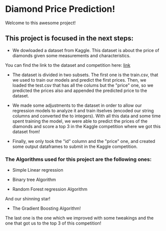 # Diamond Price Prediction!

Welcome to this awesome project!

## This project is focused in the next steps:

- We dowloaded a dataset from Kaggle. This dataset is about the price of diamonds given some measurements and characteristics.

You can find the link to the dataset and competition here: [link](https://www.kaggle.com/c/diamonds-datamad1020-rev)

- The dataset is divided in two subsets. The first one is the train.csv, that we used to train our models and predict the first prices. Then, we loaded the test.csv that has all the colums but the "price" one, so we predicted the prices also and appended the predicted price to the dataset.

- We made some adjustments to the dataset in order to allow our regression models to analyze it and train itselves (encoded our string columns and converted the to integers). With all this data and some time spent training the model, we were able to predict the prices of the diamonds and score a top 3 in the Kaggle competition where we got this dataset from!

- Finally, we only took the "id" column and the "price" one, and created some output dataframes to submit in the Kaggle competition.

### The Algorithms used for this project are the following ones:

- Simple Linear regression

- Binary tree Algorithm

- Random Forest regression Algorithm

And our shinning star!

- The Gradient Boosting Algorithm!

The last one is the one which we improved with some tweakings and the one that got us to the top 3 of this competition!
